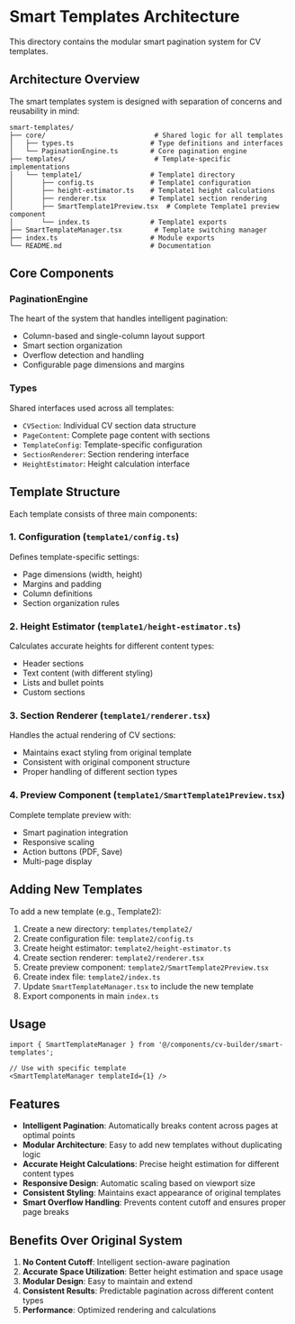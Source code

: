 # Smart Templates Architecture

This directory contains the modular smart pagination system for CV templates.

## Architecture Overview

The smart templates system is designed with separation of concerns and reusability in mind:

```
smart-templates/
├── core/                           # Shared logic for all templates
│   ├── types.ts                   # Type definitions and interfaces
│   └── PaginationEngine.ts        # Core pagination engine
├── templates/                      # Template-specific implementations
│   └── template1/                 # Template1 directory
│       ├── config.ts              # Template1 configuration
│       ├── height-estimator.ts    # Template1 height calculations
│       ├── renderer.tsx           # Template1 section rendering
│       ├── SmartTemplate1Preview.tsx  # Complete Template1 preview component
│       └── index.ts               # Template1 exports
├── SmartTemplateManager.tsx        # Template switching manager
├── index.ts                       # Module exports
└── README.md                      # Documentation
```

## Core Components

### PaginationEngine
The heart of the system that handles intelligent pagination:
- Column-based and single-column layout support
- Smart section organization
- Overflow detection and handling
- Configurable page dimensions and margins

### Types
Shared interfaces used across all templates:
- `CVSection`: Individual CV section data structure
- `PageContent`: Complete page content with sections
- `TemplateConfig`: Template-specific configuration
- `SectionRenderer`: Section rendering interface
- `HeightEstimator`: Height calculation interface

## Template Structure

Each template consists of three main components:

### 1. Configuration (`template1/config.ts`)
Defines template-specific settings:
- Page dimensions (width, height)
- Margins and padding
- Column definitions
- Section organization rules

### 2. Height Estimator (`template1/height-estimator.ts`)
Calculates accurate heights for different content types:
- Header sections
- Text content (with different styling)
- Lists and bullet points
- Custom sections

### 3. Section Renderer (`template1/renderer.tsx`)
Handles the actual rendering of CV sections:
- Maintains exact styling from original template
- Consistent with original component structure
- Proper handling of different section types

### 4. Preview Component (`template1/SmartTemplate1Preview.tsx`)
Complete template preview with:
- Smart pagination integration
- Responsive scaling
- Action buttons (PDF, Save)
- Multi-page display

## Adding New Templates

To add a new template (e.g., Template2):

1. Create a new directory: `templates/template2/`
2. Create configuration file: `template2/config.ts`
3. Create height estimator: `template2/height-estimator.ts`
4. Create section renderer: `template2/renderer.tsx`
5. Create preview component: `template2/SmartTemplate2Preview.tsx`
6. Create index file: `template2/index.ts`
7. Update `SmartTemplateManager.tsx` to include the new template
8. Export components in main `index.ts`

## Usage

```tsx
import { SmartTemplateManager } from '@/components/cv-builder/smart-templates';

// Use with specific template
<SmartTemplateManager templateId={1} />
```

## Features

- **Intelligent Pagination**: Automatically breaks content across pages at optimal points
- **Modular Architecture**: Easy to add new templates without duplicating logic
- **Accurate Height Calculations**: Precise height estimation for different content types
- **Responsive Design**: Automatic scaling based on viewport size
- **Consistent Styling**: Maintains exact appearance of original templates
- **Smart Overflow Handling**: Prevents content cutoff and ensures proper page breaks

## Benefits Over Original System

1. **No Content Cutoff**: Intelligent section-aware pagination
2. **Accurate Space Utilization**: Better height estimation and space usage
3. **Modular Design**: Easy to maintain and extend
4. **Consistent Results**: Predictable pagination across different content types
5. **Performance**: Optimized rendering and calculations
